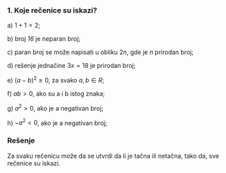 ### 1. Koje rečenice su iskazi?

a) $1 + 1 = 2$;

b) broj *16* je neparan broj;

c) paran broj se može napisati u obliku $2n$, gde je *n* prirodan broj;

d) rešenje jednačine $3x = 18$ je prirodan broj;

e) $(a - b)^2 \ge 0$, za svako $a, b \in R$;

f) $ab > 0$, ako su a i b istog znaka;

g) $a^2 > 0$, ako je a negativan broj;

h) $-a^2 < 0$, ako je a negativan broj;

### Rešenje

Za svaku rečenicu može da se utvrdi da li je tačna ili netačna, tako da, sve rečenice su iskazi.
